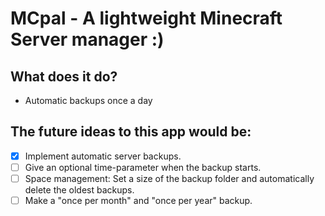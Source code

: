 # MCpal - A lightweight Minecraft Server manager :)

## What does it do?
- Automatic backups once a day

## The future ideas to this app would be:
- [x] Implement automatic server backups.
- [ ] Give an optional time-parameter when the backup starts.
- [ ] Space management: Set a size of the backup folder and automatically delete the oldest backups.
- [ ] Make a "once per month" and "once per year" backup.